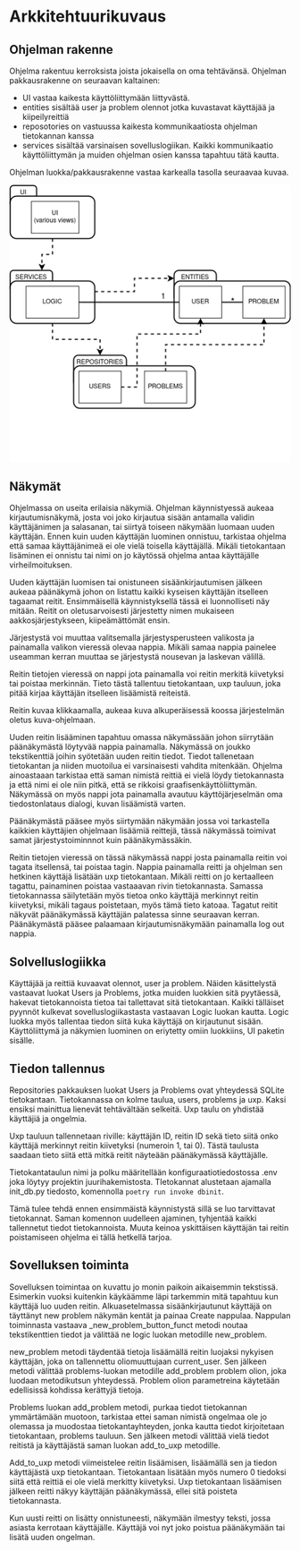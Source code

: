 # Arkkitehtuurikuvaus

## Ohjelman rakenne

Ohjelma rakentuu kerroksista joista jokaisella on oma tehtävänsä. Ohjelman pakkausrakenne on seuraavan kaltainen:
- UI vastaa kaikesta käyttöliittymään liittyvästä.
- entities sisältää user ja problem olennot jotka kuvastavat käyttäjää ja kiipeilyreittiä
- reposotories on vastuussa kaikesta kommunikaatiosta ohjelman tietokannan kanssa
- services sisältää varsinaisen sovelluslogiikan. Kaikki kommunikaatio käyttöliittymän ja muiden ohjelman osien kanssa tapahtuu tätä kautta.

Ohjelman luokka/pakkausrakenne vastaa karkealla tasolla seuraavaa kuvaa.

![luokkakaavio](./img/luokkakaavio.png)

## Näkymät

Ohjelmassa on useita erilaisia näkymiä. Ohjelman käynnistyessä aukeaa kirjautumisnäkymä, josta voi joko kirjautua sisään antamalla validin käyttäjänimen ja salasanan, tai siirtyä toiseen näkymään luomaan uuden käyttäjän. Ennen kuin uuden käyttäjän luominen onnistuu, tarkistaa ohjelma että samaa käyttäjänimeä ei ole vielä toisella käyttäjällä. Mikäli tietokantaan lisäminen ei onnistu tai nimi on jo käytössä ohjelma antaa käyttäjälle virheilmoituksen.

Uuden käyttäjän luomisen tai onistuneen sisäänkirjautumisen jälkeen aukeaa päänäkymä johon on listattu kaikki kyseisen käyttäjän itselleen tagaamat reitit. Ensimmäisellä käynnistyksellä tässä ei luonnolliseti näy mitään. Reitit on oletusarvoisesti järjestetty nimen mukaiseen aakkosjärjestykseen, kiipeämättömät ensin.

Järjestystä voi muuttaa valitsemalla järjestysperusteen valikosta ja painamalla valikon vieressä olevaa nappia. Mikäli samaa nappia painelee useamman kerran muuttaa se järjestystä nousevan ja laskevan välillä. 

Reitin tietojen vieressä on nappi jota painamalla voi reitin merkitä kiivetyksi tai poistaa merkinnän. Tieto tästä tallentuu tietokantaan, uxp tauluun, joka pitää kirjaa käyttäjän itselleen lisäämistä reiteistä.

Reitin kuvaa klikkaamalla, aukeaa kuva alkuperäisessä koossa järjestelmän oletus kuva-ohjelmaan.

Uuden reitin lisääminen tapahtuu omassa näkymässään johon siirrytään päänäkymästä löytyvää nappia painamalla. Näkymässä on joukko tekstikenttiä joihin syötetään uuden reitin tiedot. Tiedot tallenetaan tietokantan ja niiden muotoilua ei varsinaisesti vahdita mitenkään. Ohjelma ainoastaaan tarkistaa että saman nimistä reittiä ei vielä löydy tietokannasta ja että nimi ei ole niin pitkä, että se rikkoisi graafisenkäyttöliittymän. Näkymässä on myös nappi jota painamalla avautuu käyttöjärjeselmän oma tiedostonlataus dialogi, kuvan lisäämistä varten. 

Päänäkymästä pääsee myös siirtymään näkymään jossa voi tarkastella kaikkien käyttäjien ohjelmaan lisäämiä reittejä, tässä näkymässä toimivat samat järjestystoiminnnot kuin päänäkymässäkin. 

Reitin tietojen vieressä on tässä näkymässä nappi josta painamalla reitin voi tagata itsellensä, tai poistaa tagin. Nappia painamalla reitti ja ohjelman sen hetkinen käyttäjä lisätään uxp tietokantaan. Mikäli reitti on jo kertaalleen tagattu, painaminen poistaa vastaaavan rivin tietokannasta. Samassa tietokannassa säilytetään myös tietoa onko käyttäjä merkinnyt reitin kiivetyksi, mikäli tagaus poistetaan, myös tämä tieto katoaa.
Tagatut reitit näkyvät päänäkymässä käyttäjän palatessa sinne seuraavan kerran. 
Päänäkymästä pääsee palaamaan kirjautumisnäkymään painamalla log out nappia.

## Solvelluslogiikka

Käyttäjää ja reittiä kuvaavat olennot, user ja problem. Näiden käsittelystä vastaavat luokat Users ja Problems, jotka muiden luokkien sitä pyytäessä, hakevat tietokannoista tietoa tai tallettavat sitä tietokantaan. Kaikki tälläiset pyynnöt kulkevat sovelluslogiikastasta vastaavan Logic luokan kautta.
Logic luokka myös tallentaa tiedon siitä kuka käyttäjä on kirjautunut sisään. Käyttöliittymä ja näkymien luominen on eriytetty omiin luokkiins, UI paketin sisälle. 

## Tiedon tallennus

Repositories pakkauksen luokat Users ja Problems ovat yhteydessä SQLite tietokantaan. Tietokannassa on kolme taulua, users, problems ja uxp. Kaksi ensiksi mainittua lienevät tehtävältään selkeitä. Uxp taulu on yhdistää käyttäjiä ja ongelmia.

Uxp tauluun tallennetaan riville: käyttäjän ID, reitin ID sekä tieto siitä onko käyttäjä merkinnyt reitin kiivetyksi (numeroin 1, tai 0). Tästä taulusta saadaan tieto siitä että mitkä reitit näyteään päänäkymässä käyttäjälle.

Tietokantataulun nimi ja polku määritellään konfiguraatiotiedostossa .env joka löytyy projektin juurihakemistosta. TIetokannat alustetaan ajamalla init_db.py tiedosto, komennolla ` poetry run invoke dbinit `.

Tämä tulee tehdä ennen ensimmäistä käynnistystä sillä se luo tarvittavat tietokannat. Saman komennon uudelleen ajaminen, tyhjentää kaikki tallennetut tiedot tietokannoista. Muuta keinoa yskittäisen käyttäjän tai reitin poistamiseen ohjelma ei tällä hetkellä tarjoa.

## Sovelluksen toiminta
Sovelluksen toimintaa on kuvattu jo monin paikoin aikaisemmin tekstissä. Esimerkin vuoksi kuitenkin käykäämme läpi tarkemmin mitä tapahtuu kun käyttäjä luo uuden reitin. 
Alkuasetelmassa sisäänkirjautunut käyttäjä on täyttänyt new problem näkymän kentät ja painaa Create nappulaa. Nappulan toiminnasta vastaava _new_problem_button_funct metodi noutaa tekstikenttien tiedot ja välittää ne logic luokan metodille new_problem.

new_problem metodi täydentää tietoja lisäämällä reitin luojaksi nykyisen käyttäjän, joka on tallennettu oliomuuttujaan current_user. Sen jälkeen metodi välittää problems-luokan metodille add_problem problem olion, joka luodaan metodikutsun yhteydessä. Problem olion parametreina käytetään edellisissä kohdissa kerättyjä tietoja.

Problems luokan add_problem metodi, purkaa tiedot tietokannan ymmärtämään muotoon, tarkistaa ettei saman nimistä ongelmaa ole jo olemassa ja muodostaa tietokantayhteyden, jonka kautta tiedot kirjoitetaan tietokantaan, problems tauluun. Sen jälkeen metodi välittää vielä tiedot reitistä ja käyttäjästä saman luokan add_to_uxp metodille.

Add_to_uxp metodi viimeistelee reitin lisäämisen, lisäämällä sen ja tiedon käyttäjästä uxp tietokantaan. Tietokantaan lisätään myös numero 0 tiedoksi siitä että reittiä ei ole vielä merkitty kiivetyksi. Uxp tietokantaan lisäämisen jälkeen reitti näkyy käyttäjän päänäkymässä, ellei sitä poisteta tietokannasta.

Kun uusti reitti on lisätty onnistuneesti, näkymään ilmestyy teksti, jossa asiasta kerrotaan käyttäjälle. Käyttäjä voi nyt joko poistua päänäkymään tai lisätä uuden ongelman.
 
